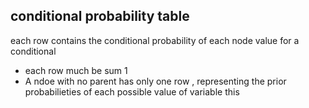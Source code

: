 ## conditional probability table 
each row contains the conditional probability of each node value for a conditional 
- each row much be sum 1 
- A ndoe with no parent has only one row , representing the prior probabilieties of each possible value of variable 
this
